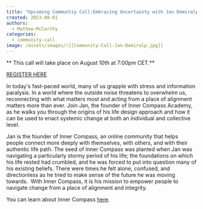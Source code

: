```yaml
---
title: "Upcoming Communtiy Call:Embracing Uncertainty with Jan Demiralp"
created: 2023-08-01
authors: 
  - Mathew-McCarthy
categories: 
  - community-call
image: /assets/images/![[Community-Call-Jan-Demiralp.jpg]]
---
```


** This call will take place on August 10th at 7:00pm CET.**

[REGISTER HERE](**https://us02web.zoom.us/meeting/register/tZApfu-urTsrEtW1RAky-Vflasr1c2G3skDh#/registration)

In today's fast-paced world, many of us grapple with stress and information paralysis. In a world where the outside noise threatens to overwhelm us, reconnecting with what matters most and acting from a place of alignment matters more than ever. Join Jan, the founder of Inner Compass Academy, as he walks you through the origins of his life design approach and how it can be used to enact systemic change at both an individual and collective level.

Jan is the founder of Inner Compass, an online community that helps people connect more deeply with themselves, with others, and with their authentic life path. The seed of Inner Compass was planted when Jan was navigating a particularly stormy period of his life; the foundations on which his life rested had crumbled, and he was forced to put into question many of his existing beliefs. There were times he felt alone, confused, and directionless as he tried to make sense of the future he was moving towards.  With Inner Compass, it is his mission to empower people to navigate change from a place of alignment and integrity. 


You can learn about Inner Compass [here](https://www.theinnercompass.org/).
